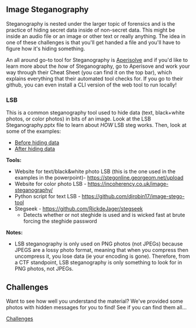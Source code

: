 ## Image Steganography

Steganography is nested under the larger topic of forensics and is the practice of hiding secret data inside of non-secret data. This might be inside an audio file or an image or other text or really anything. The idea in one of these challenges is that you'll get handed a file and you'll have to figure how it's hiding something.

An all around go-to tool for Steganography is [Aperisolve](https://aperisolve.com/) and if you'd like to learn more about the *how* of Steganography, go to Aperisove and work your way through their Cheat Sheet (you can find it on the top bar), which explains everything that their automated tool checks for. If you go to their github, you can even install a CLI version of the web tool to run locally!

### LSB
This is a common steganography tool used to hide data (text, black+white photos, or color photos) in bits of an image. Look at the LSB Steganography.pptx file to learn about *HOW* LSB steg works. Then, look at some of the examples:

* [Before hiding data](Examples/boston-skyline.png)
* [After hiding data](Examples/txt-em-boston.png)

**Tools:**
* Website for text/black&white photo LSB (this is the one used in the examples in the powerpoint)- https://stegonline.georgeom.net/upload
* Website for color photo LSB - https://incoherency.co.uk/image-steganography/
* Python script for text LSB - https://github.com/djrobin17/image-stego-tool
* Stegseek - https://github.com/RickdeJager/stegseek
  * Detects whether or not steghide is used and is wicked fast at brute forcing the steghide password

**Notes:**
* LSB steganography is only used on PNG photos (not JPEGs) because JPEGS are a lossy photo format, meaning that when you compress then uncompress it, you lose data (ie your encoding is gone). Therefore, from a CTF standpoint, LSB steganography is only something to look for in PNG photos, not JPEGs. 

## Challenges
Want to see how well you understand the material? We've provided some photos with hidden messages for you to find! See if you can find them all...

[Challenges](Challenges/)
